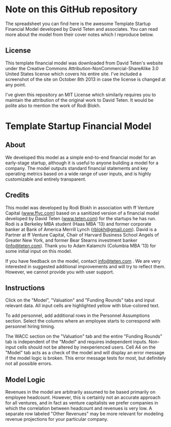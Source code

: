 Note on this GitHub repository
==============================

The spreadsheet you can find here is the awesome Template Startup Financial Model developed by David Teten and associates. You can read more about the model from their cover notes which I reproduce below.

License
-------
This template financial model was downloaded from David Teten's website under the Creative Commons Attribution-NonCommercial-ShareAlike 3.0 United States license which covers his entire site. I've included a screenshot of the site on October 8th 2013 in case the license is changed at any point.

I've given this repository an MIT License which similarly requires you to maintain the attribution of the original work to David Teten. It would be polite also to mention the work of Rodi Blokh.


Template Startup Financial Model
================================

About
-----
We developed this model as a simple end-to-end financial model for an early-stage startup, although it is useful to anyone building a model for a company.  The model outputs standard financial statements and key operating metrics based on a wide range of user inputs, and is highly customizable and entirely transparent.

Credits
-------
This model was developed by Rodi Blokh in association with ff Venture Capital (www.ffvc.com) based on a sanitized version of a financial model developed by David Teten (www.teten.com) for the startups he has run.  Rodi is a Berkeley MBA student (Haas MBA '13) and former corporate banker at Bank of America Merrill Lynch (rblokh@gmail.com).  David is a Partner at ff Venture Capital, Chair of Harvard Business School Angels of Greater New York, and former Bear Stearns investment banker (info@teten.com).  Thank you to Adam Kalamchi (Columbia MBA ’13) for some initial input on this model.

If you have feedback on the model, contact info@teten.com .  We are very interested in suggested additional improvements and will try to reflect them.  However, we cannot  provide you with user support.

Instructions
------------
Click on the "Model", "Valuation" and "Funding Rounds" tabs and input relevant data.  All input cells are highlighted yellow with blue-colored text.

To add personnel, add additional rows in the Personnel Assumptions section.  Select the columns where an employee starts to correspond with personnel hiring timing.

The WACC section on the "Valuation" tab and the entire "Funding Rounds" tab is independent of the "Model" and requires independent inputs.
Non-input cells should not be altered by inexperienced users.  Cell A4 on the "Model" tab acts as a check of the model and will display an error message if the model logic is broken.  This error message tests for most, but definitely not all possible errors.

Model Logic
-----------
Revenues in the model are arbitrarily assumed to be based primarily on employee headcount.  However, this is certainly not an accurate approach for all ventures, and in fact as venture capitalists we prefer companies in which the correlation between headcount and revenues is very low.  A separate row labeled "Other Revenues" may be more relevant for modeling revenue projections for your particular company.
